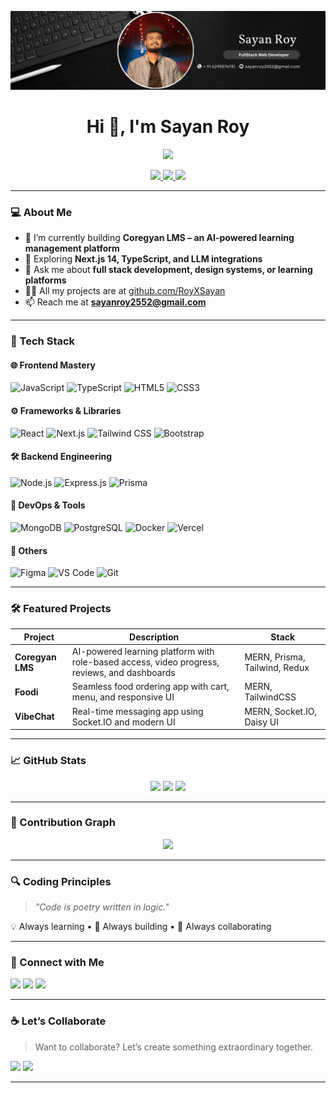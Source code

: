 <p align="center">
  <!-- Banner Image -->
  <img src="https://github.com/RoyXSayan/RoyXSayan/blob/main/FullStack%20Web%20Developer.png?raw=true" alt="cover image" style="width:100%; max-height:200px; object-fit:cover;" />
</p>


<!-- Animated GitHub Profile README for Sayan Roy -->

<h1 align="center">Hi 👋, I'm Sayan Roy</h1>

<p align="center">
  <img src="https://readme-typing-svg.herokuapp.com?font=Fira+Code&size=22&pause=1000&color=00FFFF&center=true&vCenter=true&width=500&lines=Full+Stack+Developer+💻;MERN+Stack+Enthusiast+🌐;Next.js+%26+Prisma+Dev+🧠;UI%2FUX+Focused+Engineer+🎨;Building+Scalable+Web+Apps+🏗️;Empowering+learners+through+code+📚;Transforming+ideas+into+products+🛠️;Code.+Learn.+Repeat.+⏳" />
</p>

<p align="center">
  <a href="https://sayan-portfolio-delta.vercel.app/" target="_blank">
    <img src="https://img.shields.io/badge/🌐 PORTFOLIO-6C63FF?style=for-the-badge&logo=web&logoColor=white" />
  </a>
  <a href="https://sayan-portfolio-delta.vercel.app/assets/Sayan_Roy_Resume.pdf" target="_blank">
    <img src="https://img.shields.io/badge/📄 RESUME-FF6B6B?style=for-the-badge&logo=read-the-docs&logoColor=white" />
  </a>
  <a href="https://linktr.ee/yourusername" target="_blank">
    <img src="https://img.shields.io/badge/🌿 LINKTREE-2ECC71?style=for-the-badge&logo=linktree&logoColor=white" />
  </a>
</p>

---

### 💻 About Me

- 🔭 I’m currently building **Coregyan LMS – an AI-powered learning management platform**
- 🌱 Exploring **Next.js 14, TypeScript, and LLM integrations**
- 💬 Ask me about **full stack development, design systems, or learning platforms**
- 👨‍💻 All my projects are at [github.com/RoyXSayan](https://github.com/RoyXSayan)
- 📫 Reach me at **sayanroy2552@gmail.com**

---

### 🧠 Tech Stack

#### 🌐 Frontend Mastery
![JavaScript](https://img.shields.io/badge/-JavaScript-black?style=flat-square&logo=javascript)
![TypeScript](https://img.shields.io/badge/-TypeScript-007ACC?style=flat-square&logo=typescript)
![HTML5](https://img.shields.io/badge/-HTML5-E34F26?style=flat-square&logo=html5)
![CSS3](https://img.shields.io/badge/-CSS3-1572B6?style=flat-square&logo=css3)

#### ⚙️ Frameworks & Libraries
![React](https://img.shields.io/badge/-React-black?style=flat-square&logo=react)
![Next.js](https://img.shields.io/badge/-Next.js-black?style=flat-square&logo=next.js)
![Tailwind CSS](https://img.shields.io/badge/-Tailwind_CSS-38B2AC?style=flat-square&logo=tailwind-css)
![Bootstrap](https://img.shields.io/badge/-Bootstrap-563D7C?style=flat-square&logo=bootstrap)

#### 🛠 Backend Engineering
![Node.js](https://img.shields.io/badge/-Node.js-green?style=flat-square&logo=node.js)
![Express.js](https://img.shields.io/badge/-Express.js-grey?style=flat-square&logo=express)
![Prisma](https://img.shields.io/badge/-Prisma-2D3748?style=flat-square&logo=prisma)

#### 🔧 DevOps & Tools
![MongoDB](https://img.shields.io/badge/-MongoDB-white?style=flat-square&logo=mongodb)
![PostgreSQL](https://img.shields.io/badge/-PostgreSQL-336791?style=flat-square&logo=postgresql)
![Docker](https://img.shields.io/badge/-Docker-2496ED?style=flat-square&logo=docker)
![Vercel](https://img.shields.io/badge/-Vercel-black?style=flat-square&logo=vercel)

#### 🧠 Others
![Figma](https://img.shields.io/badge/-Figma-black?style=flat-square&logo=figma)
![VS Code](https://img.shields.io/badge/-VS%20Code-007ACC?style=flat-square&logo=visual-studio-code)
![Git](https://img.shields.io/badge/-Git-F05032?style=flat-square&logo=git)

---

### 🛠️ Featured Projects

| Project | Description | Stack |
|--------|-------------|-------|
| **Coregyan LMS** | AI-powered learning platform with role-based access, video progress, reviews, and dashboards | MERN, Prisma, Tailwind, Redux |
| **Foodi** | Seamless food ordering app with cart, menu, and responsive UI | MERN, TailwindCSS |
| **VibeChat** | Real-time messaging app using Socket.IO and modern UI | MERN, Socket.IO, Daisy UI |

---

### 📈 GitHub Stats

<p align="center">
  <img src="https://github-readme-stats.vercel.app/api?username=RoyXSayan&show_icons=true&theme=github_dark" />
  <img src="https://github-readme-stats.vercel.app/api/top-langs/?username=RoyXSayan&layout=compact&theme=github_dark" />
  <img src="https://github-readme-streak-stats.herokuapp.com/?user=RoyXSayan&theme=github-dark-blue" />
</p>

---

### 🎨 Contribution Graph

<p align="center">
  <img src="https://activity-graph.herokuapp.com/graph?username=RoyXSayan&theme=react-dark&hide_border=true&area=true" />
</p>

---

### 🔍 Coding Principles

> *"Code is poetry written in logic."*

💡 Always learning • 🔧 Always building • 🤝 Always collaborating

---

### 🤝 Connect with Me

<p align="left">
  <a href="https://www.linkedin.com/in/sayan-roy-webdev/" target="blank"><img src="https://img.shields.io/badge/LinkedIn-blue?style=flat-square&logo=linkedin" /></a>
  <a href="mailto:sayanroy2552@gmail.com"><img src="https://img.shields.io/badge/Email-grey?style=flat-square&logo=gmail" /></a>
  <a href="https://twitter.com/sayanroydev"><img src="https://img.shields.io/badge/Twitter-blue?style=flat-square&logo=twitter" /></a>
</p>

---

### ☕ Let’s Collaborate

> Want to collaborate? Let’s create something extraordinary together.

<p align="left">
  <a href="mailto:sayanroy2552@gmail.com"><img src="https://img.shields.io/badge/📧 EMAIL-EA4335?style=for-the-badge&logo=gmail&logoColor=white" /></a>
  <a href="https://sayan-portfolio-delta.vercel.app/" target="_blank"><img src="https://img.shields.io/badge/🌐 WEBSITE-black?style=for-the-badge&logo=vercel&logoColor=white" /></a>
</p>

---
